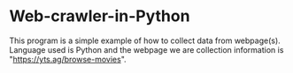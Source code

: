 # Web-crawler-in-Python
This program is a simple example of how to collect data from webpage(s). Language used is Python and the webpage we are collection information is "https://yts.ag/browse-movies".
